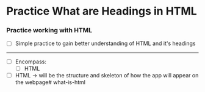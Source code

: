 # Practice What are Headings in HTML

### Practice working with HTML

- [ ] Simple practice to gain better understanding of HTML and it's headings

---
- [ ] Encompass:
  - [ ] HTML
- [ ] HTML → will be the structure and skeleton of how the app will appear on the webpage# what-is-html